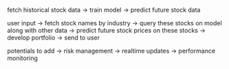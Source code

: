 fetch historical stock data -> train model -> predict future stock data

user input -> fetch stock names by industry -> query these stocks on model along with other data -> predict future stock prices on these stocks -> develop portfolio -> send to user

potentials to add -> risk management -> realtime updates -> performance monitoring